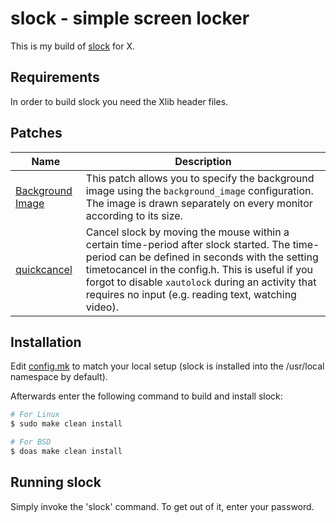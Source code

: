 # slock - simple screen locker

This is my build of [slock](https://tools.suckless.org/slock/) for X.

## Requirements

In order to build slock you need the Xlib header files.

## Patches

| Name                                                                           | Description                                                                                                                                                                                                                                                                                                  |
| ------------------------------------------------------------------------------ | ------------------------------------------------------------------------------------------------------------------------------------------------------------------------------------------------------------------------------------------------------------------------------------------------------------ |
| [Background Image](https://tools.suckless.org/slock/patches/background-image/) | This patch allows you to specify the background image using the `background_image` configuration. The image is drawn separately on every monitor according to its size.                                                                                                                                      |
| [quickcancel](https://tools.suckless.org/slock/patches/quickcancel/)           | Cancel slock by moving the mouse within a certain time-period after slock started. The time-period can be defined in seconds with the setting timetocancel in the config.h. This is useful if you forgot to disable `xautolock` during an activity that requires no input (e.g. reading text, watching video). |

## Installation

Edit [config.mk](./config.mk) to match your local setup (slock is installed into
the /usr/local namespace by default).

Afterwards enter the following command to build and install slock:

```bash
# For Linux
$ sudo make clean install

# For BSD
$ doas make clean install
```

## Running slock

Simply invoke the 'slock' command. To get out of it, enter your password.
